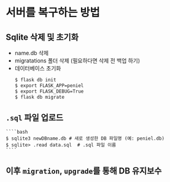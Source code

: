 # 서버를 복구하는 방법

## Sqlite 삭제 및 초기화

- name.db 삭제
- migratations 폴더 삭제 (필요하다면 삭제 전 백업 하기)
- 데이터베이스 초기화
    ```bash
    $ flask db init
    $ export FLASK_APP=peniel
    $ export FLASK_DEBUG=True
    $ flask db migrate
    ```

## `.sql` 파일 업로드

    ````bash
    $ sqlite3 newDBname.db # 새로 생성한 DB 파일명 (예: peniel.db)
    $ sqlite> .read data.sql  # .sql 파일 이름 
    ````

## 이후 `migration`, `upgrade`를 통해 DB 유지보수


